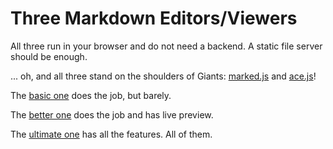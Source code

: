 # Three Markdown Editors/Viewers

All three run in your browser and do not need a backend. A static file server should be enough.

... oh, and all three stand on the shoulders of Giants: [marked.js](https://ace.c9.io/) and [ace.js](https://github.com/chjj/marked)!

The [basic one](basic-markdown-editor/README.md) does the job, but barely.

The [better one](better-markdown-editor/README.md) does the job and has live preview.

The [ultimate one](ultimate-markdown-editor/README.md) has all the features. All of them.
